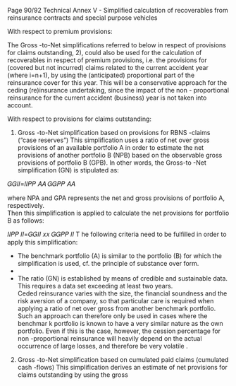  
Page 90/92 
Technical Annex V - Simplified calculation of recoverables  from reinsurance contracts and special 
purpose vehicles  
 
With respect to premium provisions:  
 
The Gross -to-Net simplifications referred to below in respect of provisions for claims outstanding, 
2), could also be used for the calculation of recoverables in respect of premium provisions, i.e. the provisions for (covered but not incurred) claims related to the current accident year (where i=n+1), 
by using the (anticipated) proportional part of the reinsurance cover for this year. This will be a 
conservative  approach for the ceding (re)insurance undertaking, since the impact of the non -
proportional reinsurance for the current accident (business) year is not taken into account.  
 
With respect to provisions for claims outstanding:  
 
1) Gross -to-Net simplification based on provisions for RBNS -claims (“case reserves”) This 
simplification uses a ratio of net over gross provisions of an available portfolio A in order to estimate the net provisions of another portfolio B (NPB) based on the observable gross 
provisions of  portfolio B (GPB). In other words, the Gross-to -Net simplification (GN) is 
stipulated as:  
 
𝐺𝐺𝐼𝐼=𝐼𝐼𝑃𝑃
𝐴𝐴
𝐺𝐺𝑃𝑃
𝐴𝐴 
 
where NPA and GPA represents the net and gross provisions of portfolio A, respectively.  
Then this simplification is applied to calculate the net provisions for portfolio B as follows:  
 
𝐼𝐼𝑃𝑃
𝐼𝐼=𝐺𝐺𝐼𝐼 𝑥𝑥 𝐺𝐺𝑃𝑃
𝐼𝐼 
 T
he following criteria need to be fulfilled in order to apply this simplification:  
 - The benchmark portfolio (A) is similar to  the portfolio (B) for which the simplification is 
used, cf. the principle of substance over form.  
-  
- The ratio (GN) is established by means of credible and sustainable data. This requires a data set exceeding at least two years.  
 Ceded reinsurance varies with the size, the financial soundness and the risk aversion of a company, so that particular care is required when applying a ratio of net over gross from another benchmark portfolio. Such an approach can therefore only be used in cases where the benchmar k portfolio is known to have a very similar nature as the own portfolio. Even 
if this is the case, however, the cession percentage for non -proportional reinsurance will 
heavily depend on the actual occurrence of large losses, and therefore be very volatile . 
 
2) Gross -to-Net simplification based on cumulated paid claims (cumulated cash -flows)  This 
simplification derives an estimate of net provisions for claims outstanding by using the gross 